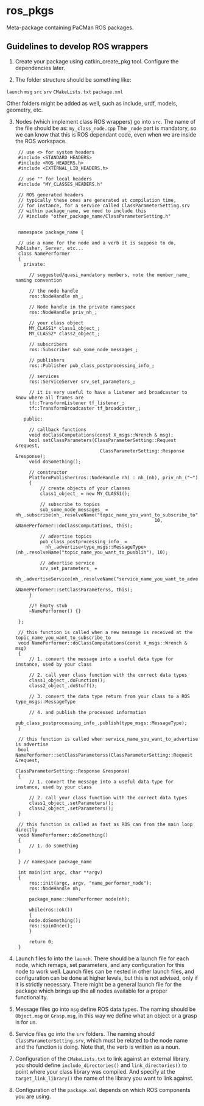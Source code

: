 ros_pkgs
========

Meta-package containing PaCMan ROS packages.


Guidelines to develop ROS wrappers
----------------------------------

1. Create your package using catkin_create_pkg tool. Configure the dependencies later.

2. The folder structure should be something like:

`launch`
`msg`
`src`
`srv`
`CMakeLists.txt`
`package.xml`

Other folders might be added as well, such as include, urdf, models, geometry, etc.

3. Nodes (which implement class ROS wrappers) go into `src`. The name of the file should be as: `my_class_node.cpp`  The `_node` part is mandatory, so we can know that this is ROS dependant code, even when we are inside the ROS workspace.

        // use <> for system headers
        #include <STANDARD_HEADERS>
        #include <ROS_HEADERS.h>
        #include <EXTERNAL_LIB_HEADERS.h>
    
        // use "" for local headers
        #include "MY_CLASSES_HEADERS.h"
    
        // ROS generated headers
        // typically these ones are generated at compilation time, 
        // for instance, for a service called ClassParameterSetting.srv 
        // within package_name, we need to include this 
        // #include "other_package_name/ClassParameterSetting.h" 
    
    
        namespace package_name {
    
        // use a name for the node and a verb it is suppose to do, Publisher, Server, etc...
        class NamePerformer
        {
          private:
            
        	// suggested/quasi_mandatory members, note the member_name_ naming convention
    
            // the node handle
            ros::NodeHandle nh_;
            
            // Node handle in the private namespace
            ros::NodeHandle priv_nh_;
    
            // your class object
            MY_CLASS1* class1_object_;
            MY_CLASS2* class2_object_;
    
            // subscribers
            ros::Subscriber sub_some_node_messages_;
    
            // publishers
            ros::Publisher pub_class_postprocessing_info_;
            
            // services
            ros::ServiceServer srv_set_parameters_;
    
            // it is very useful to have a listener and broadcaster to know where all frames are
            tf::TransformListener tf_listener_;
            tf::TransformBroadcaster tf_broadcaster_;
            
          public:
    
            // callback functions
            void doClassComputations(const X_msgs::Wrench & msg);
            bool setClassParameters(ClassParameterSetting::Request &request, 
                                      ClassParameterSetting::Response &response);
            void doSomething();
    
            // constructor
            PlatformPublisher(ros::NodeHandle nh) : nh_(nh), priv_nh_("~")
            {
                // create objects of your classes
                class1_object_ = new MY_CLASS1();
    
                // subscribe to topics
                sub_some_node_messages_ = nh_.subscribe(nh_.resolveName("topic_name_you_want_to_subscribe_to"), 
                                                          10, &NamePerformer::doClassComputations, this);
    
                // advertise topics
                pub_class_postprocessing_info_ =
                  nh_.advertise<type_msgs::MessageType>(nh_.resolveName("topic_name_you_want_to_pusblih"), 10);
                
                // advertise service
                srv_set_parameters_ = 
                  nh_.advertiseService(nh_.resolveName("service_name_you_want_to_advertise"), 
                                                                &NamePerformer::setClassParameterss, this);
            }
    
            //! Empty stub
            ~NamePerformer() {}
    
        };
    
        // this function is called when a new message is received at the topic_name_you_want_to_subscribe_to
        void NamePerformer::doClassComputations(const X_msgs::Wrench & msg)
        {
            // 1. convert the message into a useful data type for instance, used by your class
    
            // 2. call your class function with the correct data types
            class1_object_.doFunction();
            class2_object_.doStuff();
    
            // 3. convert the data type return from your class to a ROS type_msgs::MessageType
    
            // 4. and publish the processed information
            pub_class_postprocessing_info_.publish(type_msgs::MessageType);
        }
    
        // this function is called when service_name_you_want_to_advertise is advertise
        bool NamePerformer::setClassParameterss(ClassParameterSetting::Request &request, 
                                                  ClassParameterSetting::Response &response)
        {
            // 1. convert the message into a useful data type for instance, used by your class
    
            // 2. call your class function with the correct data types
            class1_object_.setParameters();
            class2_object_.setParameters();
        }
    
        // this function is called as fast as ROS can from the main loop directly
        void NamePerformer::doSomething()
        {
            // 1. do something
        }
    
        } // namespace package_name
    
        int main(int argc, char **argv)
        {
            ros::init(argc, argv, "name_performer_node");
            ros::NodeHandle nh;
    
            package_name::NamePerformer node(nh);
    
            while(ros::ok())
            {
            node.doSomething();
            ros::spinOnce();
            }
    
            return 0;
        }


4. Launch files fo into the `launch`. There should be a launch file for each node, which remaps, set parameters, and any configuration for this node to work well. Launch files can be nested in other launch files, and configuration can be done at higher levels, but this is not advised, only if it is strictly necessary. There might be a general launch file for the package which brings up the all nodes available for a proper functionality.

6. Message files go into `msg` define ROS data types. The naming should be `Object.msg` or `Grasp.msg`, in this way we define what an object or a grasp is for us.

7. Service files go into the `srv` folders. The naming should `ClassParameterSetting.srv`, which must be related to the node name and the function is doing. Note that, the verb is written as a noun.

8. Configuration of the `CMakeLists.txt` to link against an external library. you should define `include_directories()` and `link_directories()` to point where your class library was compiled. And specify at the `target_link_library()` the name of the library you want to link against.

9. Configuration of the `package.xml` depends on which ROS components you are using.
